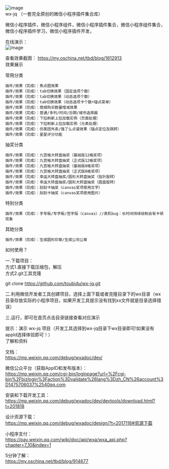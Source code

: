 

![image](https://github.com/toubidu/wx-jq/blob/master/wx/images/logo.png)  
wx-jq （一套完全原创的微信小程序插件集合库）

微信小程序插件，微信小程序组件，微信小程序插件集合，微信小程序组件集合，微信小程序插件学习，微信小程序插件开发，

在线演示：  
![image](https://github.com/toubidu/wx-jq/blob/master/tpl/100347_1cf05a5b_385401.jpeg)    

查看效果截图： 
https://my.oschina.net/tbd/blog/1612913  
效果展示  

常用分类  

    插件/效果（完成）：焦点图效果
    插件/效果（完成）：tab切换效果（固定选项个数）
    插件/效果（完成）：tab切换效果（动态选项个数）
    插件/效果（完成）：tab切换效果（动态选项卡个数+锚点菜单）
    插件/效果（完成）：商城购买数量增减效果
    插件/效果（完成）：普通/多列/时间/日期/城市选择器
    插件/效果（完成）：下拉刷新上拉加载实例（页面处理）
    插件/效果（完成）：下拉刷新上拉加载实例（元素处理）
    插件/效果（完成）：仿美团外卖/饿了么点餐效果（锚点定位及跳转）
    插件/效果（完成）：星星评分功能

抽奖分类  

    插件/效果（完成）：九宫格大转盘抽奖（基础版12格奖项）
    插件/效果（完成）：九宫格大转盘抽奖（正式版12格奖项）
    插件/效果（完成）：九宫格大转盘抽奖（基础版8格奖项）
    插件/效果（完成）：九宫格大转盘抽奖（正式版8格奖项）
    插件/效果（完成）：幸运大转盘抽奖/圆形大转盘抽奖（指针旋转）
    插件/效果（完成）：幸运大转盘抽奖/圆形大转盘抽奖（圆盘旋转）
    插件/效果（完成）：刮刮卡抽奖（canvas奖项使用文字）
    插件/效果（完成）：刮刮卡抽奖（canvas奖项使用图片） 

特别分类  

    插件/效果（完成）：手写板/写字板/签字版（canvas）//真机bug：长时间持续绘制会有卡顿现象  
 
其她分类   

    插件/效果（完成）：生成圆形印章/生成公司公章  

如何使用？     

一.下载项目：    
方式1.直接下载压缩包，解压    
方式2.git工具克隆    

git clone https://github.com/toubidu/wx-jq.git   

二.利用微信开发者工具创建项目，选择上面下载或者克隆目录下的wx目录（wx目录存放实际的小程序项目，如果开发工具提示没有找到xx文件就是目录选择错误）

三.运行，即可在首页点击目录链接查看对应演示  

提示：演示 wx-jq 项目（开发工具选择到wx-jq目录下wx目录即可!如果没有appId选择体验即可！）  
了解和资料  

文档：  
https://mp.weixin.qq.com/debug/wxadoc/dev/

微信公众平台（获取AppID和发布版本）：  
https://mp.weixin.qq.com/cgi-bin/loginpage?url=%2Fcgi-bin%2Fbizlogin%3Faction%3Dvalidate%26lang%3Dzh_CN%26account%3D1475706037%2540qq.com

安装和下载开发工具：  
https://mp.weixin.qq.com/debug/wxadoc/dev/devtools/download.html?t=201818

设计资源下载：  
https://mp.weixin.qq.com/debug/wxadoc/design/?t=2017118#资源下载

小程序支付：  
https://pay.weixin.qq.com/wiki/doc/api/wxa/wxa_api.php?chapter=7_10&index=1

5分钟了解：  
https://my.oschina.net/tbd/blog/914677

